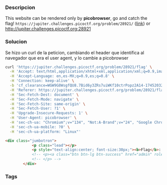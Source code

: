 ### Descripcion
This website can be rendered only by **picobrowser**, go and catch the flag! `https://jupiter.challenges.picoctf.org/problem/28921/` ([link](https://jupiter.challenges.picoctf.org/problem/28921/)) or http://jupiter.challenges.picoctf.org:28921
### Solucion
Se hizo un curl de la peticion, cambiando el header que identifica al navegador que era el user agent, y lo cambie a picobrowser
```bash
curl 'https://jupiter.challenges.picoctf.org/problem/28921/flag' \
  -H 'Accept: text/html,application/xhtml+xml,application/xml;q=0.9,image/avif,image/webp,image/apng,*/*;q=0.8,application/signed-exchange;v=b3;q=0.7' \
  -H 'Accept-Language: en,es-MX;q=0.9,es;q=0.8' \
  -H 'Connection: keep-alive' \
  -b 'cf_clearance=WGW9G8WsgfQU8.7Bid6y3ZRs7uiWKf10ctrPopz2A14-1745203224-1.2.1.1-5zlMw1v4UV9jc.6TtSwPQI1XbRnOl5sxJvxuzd__ZtyQ6BBc.YOaBekdQdaSd7krQy5yS9sEwGvZ8Ne1lkcp63bIDy9ak25lu4hfm4huvXJqnJwf14UG4YoCiek5cbMTyMdZRur61IEHtCxsbLWDiCa5LvaZA.H5R8YQ4bxySTAEju0ewr3mHD8dUw6uJCFUIxp8_qny_3rmIdXzyixiEAapG.sDJ86VJ8NBx4grGNIeEHpotXtdylFujvYUQwOS.2n8UV34WJrfs.RDfci2FQv67hxodCeMMaHGtadT48GIYNSSXlIlibYMH55YXL4rho8iBMw0JSP9adpu4.w6gRV5iUf1rNgGecWBlhZbEZ0; _ga_BSZFGM3NWK=GS1.1.1745804852.11.0.1745804858.54.0.621424460; _ga=GA1.2.1942072109.1743531261; _gid=GA1.2.1282259462.1745804860; _ga_L6FT52K063=GS1.2.1745804861.18.1.1745807262.52.0.1646750184' \
  -H 'Referer: https://jupiter.challenges.picoctf.org/problem/28921/flag' \
  -H 'Sec-Fetch-Dest: document' \
  -H 'Sec-Fetch-Mode: navigate' \
  -H 'Sec-Fetch-Site: same-origin' \
  -H 'Sec-Fetch-User: ?1' \
  -H 'Upgrade-Insecure-Requests: 1' \
  -H 'User-Agent: picobrowser' \
  -H 'sec-ch-ua: "Chromium";v="134", "Not:A-Brand";v="24", "Google Chrome";v="134"' \
  -H 'sec-ch-ua-mobile: ?0' \
  -H 'sec-ch-ua-platform: "Linux"'
```

```html
<div class="jumbotron">
            <p class="lead"></p>
            <p style="text-align:center; font-size:30px;"><b>Flag</b>: <code>picoCTF{p1c0_s3cr3t_ag3nt_84f9c865}</code></p>
            <!-- <p><a class="btn btn-lg btn-success" href="admin" role="button">Click here for the flag!</a> -->
            <!-- </p> -->
        </div>
```
### Tags
